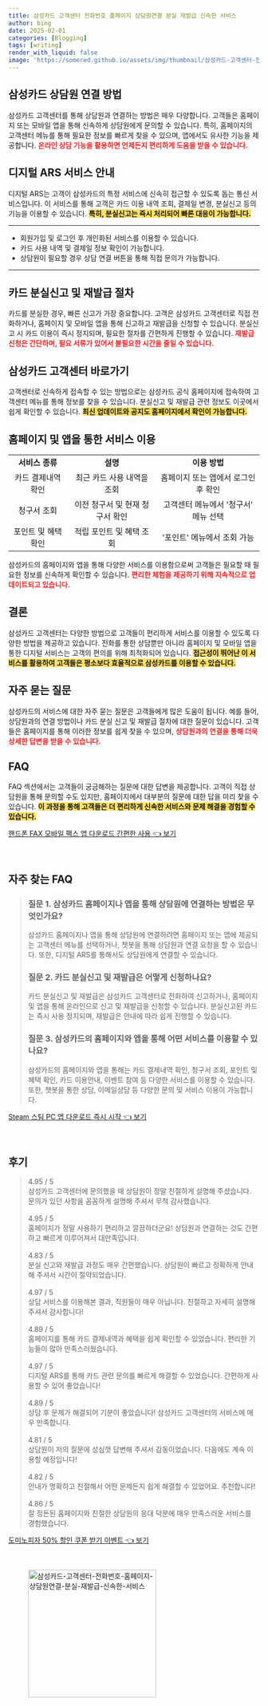 ```yaml
---
title: 삼성카드 고객센터 전화번호 홈페이지 상담원연결 분실 재발급 신속한 서비스
author: bing
date: 2025-02-01
categories: [Blogging]
tags: [writing]
render_with_liquid: false
image: 'https://somered.github.io/assets/img/thumbnail/삼성카드-고객센터-전화번호-홈페이지-상담원연결-분실-재발급-신속한-서비스.webp'
---
```



<h2 id='삼성카드_상담원_연결'>삼성카드 상담원 연결 방법</h2>

<p>삼성카드 고객센터를 통해 상담원과 연결하는 방법은 매우 다양합니다. 고객들은 홈페이지 또는 모바일 앱을 통해 신속하게 상담원에게 문의할 수 있습니다. 특히, 홈페이지의 고객센터 메뉴를 통해 필요한 정보를 빠르게 찾을 수 있으며, 앱에서도 유사한 기능을 제공합니다. <b><span style="color: #ee2323;">온라인 상담 기능을 활용하면 언제든지 편리하게 도움을 받을 수 있습니다.</span></b></p>

<h2 id='디지털_ARS_서비스'>디지털 ARS 서비스 안내</h2>

<p>디지털 ARS는 고객이 삼성카드의 특정 서비스에 신속히 접근할 수 있도록 돕는 통신 서비스입니다. 이 서비스를 통해 고객은 카드 이용 내역 조회, 결제일 변경, 분실신고 등의 기능을 이용할 수 있습니다. <b><span style="background-color: #ffe066;">특히, 분실신고는 즉시 처리되어 빠른 대응이 가능합니다.</span></b></p>

<hr />

<ul>
    <li>회원가입 및 로그인 후 개인화된 서비스를 이용할 수 있습니다.</li>
    <li>카드 사용 내역 및 결제일 정보 확인이 가능합니다.</li>
    <li>상담원이 필요할 경우 상담 연결 버튼을 통해 직접 문의가 가능합니다.</li>
</ul>

<hr />

<h2 id='카드_분실신고_및_재발급'>카드 분실신고 및 재발급 절차</h2>

<p>카드를 분실한 경우, 빠른 신고가 가장 중요합니다. 고객은 삼성카드 고객센터로 직접 전화하거나, 홈페이지 및 모바일 앱을 통해 신고하고 재발급을 신청할 수 있습니다. 분실신고 시 카드 이용이 즉시 정지되며, 필요한 절차를 간편하게 진행할 수 있습니다. <b><span style="color: #ee2323;">재발급 신청은 간단하며, 필요 서류가 있어서 불필요한 시간을 줄일 수 있습니다.</span></b></p>

<h2 id='삼성카드_고객센터_바로가기'>삼성카드 고객센터 바로가기</h2>

<p>고객센터로 신속하게 접속할 수 있는 방법으로는 삼성카드 공식 홈페이지에 접속하여 고객센터 메뉴를 통해 정보를 찾을 수 있습니다. 분실신고 및 재발급 관련 정보도 이곳에서 쉽게 확인할 수 있습니다. <b><span style="background-color: #ffe066;">최신 업데이트와 공지도 홈페이지에서 확인이 가능합니다.</span></b></p>

<h2 id='홈페이지_및_앱_서비스_이용'>홈페이지 및 앱을 통한 서비스 이용</h2>

<table>
    <tr>
        <td style="text-align: center; height: 17px;"><b>서비스 종류</b></td>
        <td style="text-align: center; height: 17px;"><b>설명</b></td>
        <td style="text-align: center; height: 17px;"><b>이용 방법</b></td>
    </tr>
    <tr>
        <td style="text-align: center; height: 17px;">카드 결제내역 확인</td>
        <td style="text-align: center; height: 17px;">최근 카드 사용 내역을 조회</td>
        <td style="text-align: center; height: 17px;">홈페이지 또는 앱에서 로그인 후 확인</td>
    </tr>
    <tr>
        <td style="text-align: center; height: 17px;">청구서 조회</td>
        <td style="text-align: center; height: 17px;">이전 청구서 및 현재 청구서 확인</td>
        <td style="text-align: center; height: 17px;">고객센터 메뉴에서 '청구서' 메뉴 선택</td>
    </tr>
    <tr>
        <td style="text-align: center; height: 17px;">포인트 및 혜택 확인</td>
        <td style="text-align: center; height: 17px;">적립 포인트 및 혜택 조회</td>
        <td style="text-align: center; height: 17px;">'포인트' 메뉴에서 조회 가능</td>
    </tr>
</table>

<p>삼성카드의 홈페이지와 앱을 통해 다양한 서비스를 이용함으로써 고객들은 필요할 때 필요한 정보를 신속하게 확인할 수 있습니다. <b><span style="color: #ee2323;">편리한 체험을 제공하기 위해 지속적으로 업데이트되고 있습니다.</span></b></p>

<h2 id='결론'>결론</h2>

<p>삼성카드 고객센터는 다양한 방법으로 고객들이 편리하게 서비스를 이용할 수 있도록 다양한 방법을 제공하고 있습니다. 전화를 통한 상담뿐만 아니라 홈페이지 및 모바일 앱을 통한 디지털 서비스는 고객의 편의를 위해 최적화되어 있습니다. <b><span style="background-color: #ffe066;">접근성이 뛰어난 이 서비스를 활용하여 고객들은 평소보다 효율적으로 삼성카드를 이용할 수 있습니다.</span></b></p>

<h2 id='자주_묻는_질문'>자주 묻는 질문</h2>

<p>삼성카드의 서비스에 대한 자주 묻는 질문은 고객들에게 많은 도움이 됩니다. 예를 들어, 상담원과의 연결 방법이나 카드 분실 신고 및 재발급 절차에 대한 질문이 있습니다. 고객들은 홈페이지를 통해 이러한 정보를 쉽게 찾을 수 있으며, <b><span style="color: #ee2323;">상담원과의 연결을 통해 더욱 상세한 답변을 받을 수 있습니다.</span></b></p>

<h2 id='FAQ'>FAQ</h2>

<p>FAQ 섹션에서는 고객들이 궁금해하는 질문에 대한 답변을 제공합니다. 고객이 직접 상담원을 통해 문의할 수도 있지만, 홈페이지에서 대부분의 질문에 대한 답을 미리 찾을 수 있습니다. <b><span style="background-color: #ffe066;">이 과정을 통해 고객들은 더 편리하게 신속한 서비스와 문제 해결을 경험할 수 있습니다.</span></b></p>


<p><a class="click-button" title="핸드폰 FAX 모바일 팩스 앱 다운로드 간편한 사용" href="https://somered.github.io/posts/%ED%95%B8%EB%93%9C%ED%8F%B0-FAX-%EB%AA%A8%EB%B0%94%EC%9D%BC-%ED%8C%A9%EC%8A%A4-%EC%95%B1-%EB%8B%A4%EC%9A%B4%EB%A1%9C%EB%93%9C-%EA%B0%84%ED%8E%B8%ED%95%9C-%EC%82%AC%EC%9A%A9/" rel="dofollow">핸드폰 FAX 모바일 팩스 앱 다운로드 간편한 사용 👈 보기</a></p><br>
<h2 id='자주_찾는_FAQ'>자주 찾는 FAQ</h2>
<div itemscope="" itemtype="https://schema.org/FAQPage"> 
<blockquote> 
<div itemscope="" itemprop="mainEntity" itemtype="https://schema.org/Question"> 
<h3 itemprop="name">질문 1. 삼성카드 홈페이지나 앱을 통해 상담원에 연결하는 방법은 무엇인가요?</h3> 
<div itemscope="" itemprop="acceptedAnswer" itemtype="https://schema.org/Answer"> 
<span itemprop="text"> 
<p>삼성카드 홈페이지나 앱을 통해 상담원에 연결하려면 홈페이지 또는 앱에 제공되는 고객센터 메뉴를 선택하거나, 챗봇을 통해 상담원과 연결 요청을 할 수 있습니다. 또한, 디지털 ARS를 통해서도 상담원에게 연결할 수 있습니다.</p> 
</span> 
</div> 
</div> 
<div itemscope="" itemprop="mainEntity" itemtype="https://schema.org/Question"> 
<h3 itemprop="name">질문 2. 카드 분실신고 및 재발급은 어떻게 신청하나요?</h3> 
<div itemscope="" itemprop="acceptedAnswer" itemtype="https://schema.org/Answer"> 
<span itemprop="text"> 
<p>카드 분실신고 및 재발급은 삼성카드 고객센터로 전화하여 신고하거나, 홈페이지 및 앱을 통해 온라인으로 신고 및 재발급을 신청할 수 있습니다. 분실신고된 카드는 즉시 사용 정지되며, 재발급은 안내에 따라 쉽게 진행할 수 있습니다.</p> 
</span> 
</div> 
</div> 
<div itemscope="" itemprop="mainEntity" itemtype="https://schema.org/Question"> 
<h3 itemprop="name">질문 3. 삼성카드의 홈페이지와 앱을 통해 어떤 서비스를 이용할 수 있나요?</h3> 
<div itemscope="" itemprop="acceptedAnswer" itemtype="https://schema.org/Answer"> 
<span itemprop="text"> 
<p>삼성카드의 홈페이지와 앱을 통해는 카드 결제내역 확인, 청구서 조회, 포인트 및 혜택 확인, 카드 이용안내, 이벤트 참여 등 다양한 서비스를 이용할 수 있습니다. 또한, 챗봇을 통한 상담, 이메일상담 등 다양한 문의 및 서비스 이용이 가능합니다.</p> 
</span> 
</div> 
</div> 
</blockquote> 
</div>
<p><a class="click-button" title="Steam 스팀 PC 앱 다운로드 즉시 시작" href="https://somered.github.io/posts/Steam-%EC%8A%A4%ED%8C%80-PC-%EC%95%B1-%EB%8B%A4%EC%9A%B4%EB%A1%9C%EB%93%9C-%EC%A6%89%EC%8B%9C-%EC%8B%9C%EC%9E%91/" rel="dofollow">Steam 스팀 PC 앱 다운로드 즉시 시작 👈 보기</a></p><br>
<h2 id='후기'>후기</h2>
<div itemscope itemtype="https://schema.org/Product">
  <blockquote>
  <div itemprop="review" itemscope itemtype="https://schema.org/Review">
      <div itemprop="reviewRating" itemscope itemtype="https://schema.org/Rating"> <span itemprop="ratingValue">4.95</span> / <span itemprop="bestRating">5</span> </div>
      <span itemprop="reviewBody">삼성카드 고객센터에 문의했을 때 상담원이 정말 친절하게 설명해 주셨습니다. 문의가 있던 사항을 꼼꼼하게 설명해 주셔서 무척 감사했습니다.</span>
  </div>
  <br>
  <div itemprop="review" itemscope itemtype="https://schema.org/Review">
      <div itemprop="reviewRating" itemscope itemtype="https://schema.org/Rating"> <span itemprop="ratingValue">4.95</span> / <span itemprop="bestRating">5</span> </div>
      <span itemprop="reviewBody">홈페이지가 정말 사용하기 편리하고 깔끔하더군요! 상담원과 연결하는 것도 간편하고 빠르게 이루어져서 대만족입니다.</span>
  </div>
  <br>
  <div itemprop="review" itemscope itemtype="https://schema.org/Review">
      <div itemprop="reviewRating" itemscope itemtype="https://schema.org/Rating"> <span itemprop="ratingValue">4.83</span> / <span itemprop="bestRating">5</span> </div>
      <span itemprop="reviewBody">분실 신고와 재발급 과정도 매우 간편했습니다. 상담원이 빠르고 정확하게 안내해 주셔서 시간이 절약되었습니다.</span>
  </div>
  <br>
  <div itemprop="review" itemscope itemtype="https://schema.org/Review">
      <div itemprop="reviewRating" itemscope itemtype="https://schema.org/Rating"> <span itemprop="ratingValue">4.97</span> / <span itemprop="bestRating">5</span> </div>
      <span itemprop="reviewBody">상담 서비스를 이용해본 결과, 직원들이 매우 아닙니다. 친절하고 자세히 설명해 주셔서 감사합니다!</span>
  </div>
  <br>
  <div itemprop="review" itemscope itemtype="https://schema.org/Review">
      <div itemprop="reviewRating" itemscope itemtype="https://schema.org/Rating"> <span itemprop="ratingValue">4.89</span> / <span itemprop="bestRating">5</span> </div>
      <span itemprop="reviewBody">홈페이지를 통해 카드 결제내역과 혜택을 쉽게 확인할 수 있었습니다. 편리한 기능들이 많아 만족스러웠습니다.</span>
  </div>
  <br>
  <div itemprop="review" itemscope itemtype="https://schema.org/Review">
      <div itemprop="reviewRating" itemscope itemtype="https://schema.org/Rating"> <span itemprop="ratingValue">4.97</span> / <span itemprop="bestRating">5</span> </div>
      <span itemprop="reviewBody">디지털 ARS를 통해 카드 관련 문의를 빠르게 해결할 수 있었습니다. 간편하게 사용할 수 있어 좋았습니다!</span>
  </div>
  <br>
  <div itemprop="review" itemscope itemtype="https://schema.org/Review">
      <div itemprop="reviewRating" itemscope itemtype="https://schema.org/Rating"> <span itemprop="ratingValue">4.89</span> / <span itemprop="bestRating">5</span> </div>
      <span itemprop="reviewBody">상담 후 문제가 해결되어 기분이 좋았습니다! 삼성카드 고객센터의 서비스에 매우 만족합니다.</span>
  </div>
  <br>
  <div itemprop="review" itemscope itemtype="https://schema.org/Review">
      <div itemprop="reviewRating" itemscope itemtype="https://schema.org/Rating"> <span itemprop="ratingValue">4.81</span> / <span itemprop="bestRating">5</span> </div>
      <span itemprop="reviewBody">상담원이 저의 질문에 성심껏 답변해 주셔서 감동이었습니다. 다음에도 계속 이용할 예정입니다!</span>
  </div>
  <br>
  <div itemprop="review" itemscope itemtype="https://schema.org/Review">
      <div itemprop="reviewRating" itemscope itemtype="https://schema.org/Rating"> <span itemprop="ratingValue">4.82</span> / <span itemprop="bestRating">5</span> </div>
      <span itemprop="reviewBody">안내가 명확하고 친절해서 어떤 문제든지 쉽게 해결할 수 있었어요. 추천합니다!</span>
  </div>
  <br>
  <div itemprop="review" itemscope itemtype="https://schema.org/Review">
      <div itemprop="reviewRating" itemscope itemtype="https://schema.org/Rating"> <span itemprop="ratingValue">4.86</span> / <span itemprop="bestRating">5</span> </div>
      <span itemprop="reviewBody">잘 정돈된 홈페이지와 친절한 상담원의 응대 덕분에 매우 만족스러운 서비스를 경험했습니다.</span>
  </div>
  </blockquote>
</div>
<p><a class="click-button" title="도미노피자 50% 할인 쿠폰 받기 이벤트" href="https://somered.github.io/posts/%EB%8F%84%EB%AF%B8%EB%85%B8%ED%94%BC%EC%9E%90-50-%ED%95%A0%EC%9D%B8-%EC%BF%A0%ED%8F%B0-%EB%B0%9B%EA%B8%B0-%EC%9D%B4%EB%B2%A4%ED%8A%B8/" rel="dofollow">도미노피자 50% 할인 쿠폰 받기 이벤트 👈 보기</a></p><br>
<figure class="image"><img src="https://somered.github.io/assets/img/thumbnail/삼성카드-고객센터-전화번호-홈페이지-상담원연결-분실-재발급-신속한-서비스.webp" alt="삼성카드-고객센터-전화번호-홈페이지-상담원연결-분실-재발급-신속한-서비스" width="256" height="256"></figure>